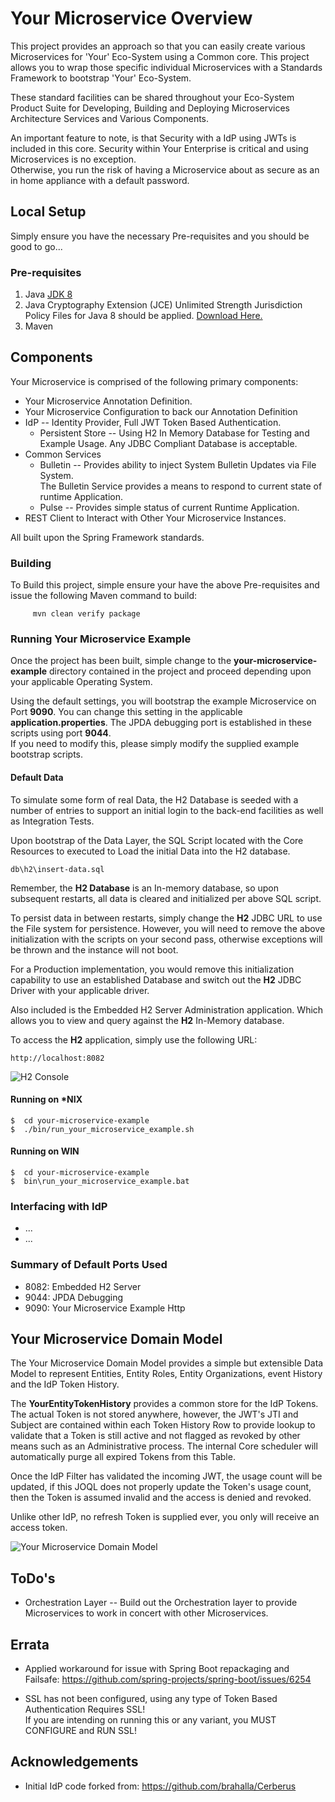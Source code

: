 # Your Microservice Overview
This project provides an approach so that you can easily create various Microservices
for 'Your' Eco-System using a Common core.
This project allows you to wrap those specific individual Microservices
with a Standards Framework to bootstrap 'Your' Eco-System.  

These standard facilities can be shared 
throughout your Eco-System Product Suite for Developing, Building and Deploying 
Microservices Architecture Services and Various Components.

An important feature to note, is that Security with a IdP using JWTs is included in this core.
Security within Your Enterprise is critical and using Microservices is no exception.  
Otherwise, you run the risk of having a Microservice about as secure as an in home appliance with a default password.


## Local Setup
Simply ensure you have the necessary Pre-requisites and you should be good to go...

### Pre-requisites

1. Java [JDK 8](http://www.oracle.com/technetwork/java/javase/downloads/jdk8-downloads-2133151.html)
2. Java Cryptography Extension (JCE) Unlimited Strength Jurisdiction Policy Files for Java 8 should be
applied.  [Download Here.](http://www.oracle.com/technetwork/java/javase/downloads/jce8-download-2133166.html)
3. Maven


## Components
Your Microservice is comprised of the following primary components:
* Your Microservice Annotation Definition.
* Your Microservice Configuration to back our Annotation Definition
* IdP -- Identity Provider, Full JWT Token Based Authentication.
  * Persistent Store -- Using H2 In Memory Database for Testing and Example Usage.
   Any JDBC Compliant Database is acceptable.
* Common Services
  * Bulletin -- Provides ability to inject System Bulletin Updates via File System.  
  The Bulletin Service provides a means to respond to current state of runtime Application.
  * Pulse -- Provides simple status of current Runtime Application.
* REST Client to Interact with Other Your Microservice Instances.

All built upon the Spring Framework standards.


### Building
To Build this project, simple ensure your have the above Pre-requisites and
 issue the following Maven command to build:
   ```
        mvn clean verify package
   ```  


### Running Your Microservice Example
Once the project has been built, simple change to the **your-microservice-example** 
directory contained in the project and proceed depending upon your applicable Operating System. 

Using the default settings, you will bootstrap the example Microservice on Port **9090**.
You can change this setting in the applicable **application.properties**.  The JPDA debugging port
is established in these scripts using port **9044**.  
If you need to modify this, please simply modify the supplied example bootstrap scripts.

#### Default Data
To simulate some form of real Data, the H2 Database is seeded with a number of entries to support
an initial login to the back-end facilities as well as Integration Tests.

Upon bootstrap of the Data Layer, the SQL Script located with the Core Resources to executed to Load the
 initial Data into the H2 database.
```
db\h2\insert-data.sql
```

Remember, the **H2 Database** is an In-memory database, so upon subsequent 
restarts, all data is cleared and initialized per above SQL script.

To persist data in between restarts, simply change the **H2** JDBC URL to use the File system for persistence.
However, you will need to remove the above initialization with the scripts on your second pass, otherwise exceptions will
be thrown and the instance will not boot.

For a Production implementation, you would remove this initialization capability to use an
established Database and switch out the **H2** JDBC Driver with your applicable driver.

Also included is the Embedded H2 Server Administration application.  Which allows you to
view and query against the **H2** In-Memory database.

To access the **H2** application, simply use the following URL:
```
http://localhost:8082
```

![H2 Console](https://raw.githubusercontent.com/jaschenk/Your-Microservice/develop/doc/images/H2_Embedded_ServerAdmin.png)



#### Running on *NIX
```
$  cd your-microservice-example
$  ./bin/run_your_microservice_example.sh
```


#### Running on WIN
```
$  cd your-microservice-example
$  bin\run_your_microservice_example.bat
```

### Interfacing with IdP

* ...
* ...

### Summary of Default Ports Used

* 8082: Embedded H2 Server
* 9044: JPDA Debugging 
* 9090: Your Microservice Example Http

## Your Microservice Domain Model
The Your Microservice Domain Model provides a simple but extensible Data Model to represent Entities, Entity Roles, Entity Organizations, event History and the IdP Token History.

The __YourEntityTokenHistory__ provides a common store for the IdP Tokens.  The actual Token is not stored anywhere, however, the JWT's JTI and Subject are
 contained within each Token History Row to provide lookup to validate that a Token is still active and not flagged as revoked by other means such as an Administrative process.
 The internal Core scheduler will automatically purge all expired Tokens from this Table.
 
 Once the IdP Filter has validated the incoming JWT, the usage count will be updated, if this JOQL does not properly update the Token's usage count, 
 then the Token is assumed invalid and the access is denied and revoked.
 
Unlike other IdP, no refresh Token is supplied ever, you only will receive an access token.
 

![Your Microservice Domain Model](https://raw.githubusercontent.com/jaschenk/Your-Microservice/develop/doc/images/YourMicroserviceIdP_JPADiagram.png)


## ToDo's
* Orchestration Layer -- Build out the Orchestration layer to provide 
Microservices to work in concert with other Microservices.


## Errata
* Applied workaround for issue with Spring Boot repackaging and Failsafe: 
  https://github.com/spring-projects/spring-boot/issues/6254
  
* SSL has not been configured, using any type of Token Based Authentication Requires SSL!  
  If you are intending on running this or any variant, you MUST CONFIGURE and RUN SSL!

## Acknowledgements
* Initial IdP code forked from: https://github.com/brahalla/Cerberus


